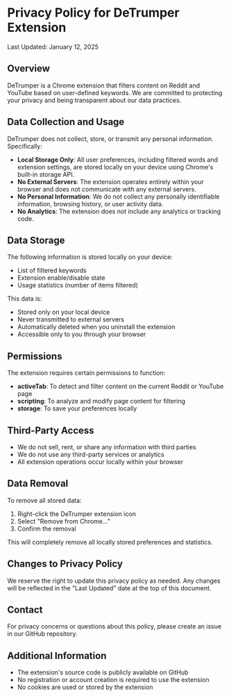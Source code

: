 # Privacy Policy for DeTrumper Extension

Last Updated: January 12, 2025

## Overview
DeTrumper is a Chrome extension that filters content on Reddit and YouTube based on user-defined keywords. We are committed to protecting your privacy and being transparent about our data practices.

## Data Collection and Usage
DeTrumper does not collect, store, or transmit any personal information. Specifically:

- **Local Storage Only**: All user preferences, including filtered words and extension settings, are stored locally on your device using Chrome's built-in storage API.
- **No External Servers**: The extension operates entirely within your browser and does not communicate with any external servers.
- **No Personal Information**: We do not collect any personally identifiable information, browsing history, or user activity data.
- **No Analytics**: The extension does not include any analytics or tracking code.

## Data Storage
The following information is stored locally on your device:
- List of filtered keywords
- Extension enable/disable state
- Usage statistics (number of items filtered)

This data is:
- Stored only on your local device
- Never transmitted to external servers
- Automatically deleted when you uninstall the extension
- Accessible only to you through your browser

## Permissions
The extension requires certain permissions to function:
- **activeTab**: To detect and filter content on the current Reddit or YouTube page
- **scripting**: To analyze and modify page content for filtering
- **storage**: To save your preferences locally

## Third-Party Access
- We do not sell, rent, or share any information with third parties
- We do not use any third-party services or analytics
- All extension operations occur locally within your browser

## Data Removal
To remove all stored data:
1. Right-click the DeTrumper extension icon
2. Select "Remove from Chrome..."
3. Confirm the removal

This will completely remove all locally stored preferences and statistics.

## Changes to Privacy Policy
We reserve the right to update this privacy policy as needed. Any changes will be reflected in the "Last Updated" date at the top of this document.

## Contact
For privacy concerns or questions about this policy, please create an issue in our GitHub repository.

## Additional Information
- The extension's source code is publicly available on GitHub
- No registration or account creation is required to use the extension
- No cookies are used or stored by the extension